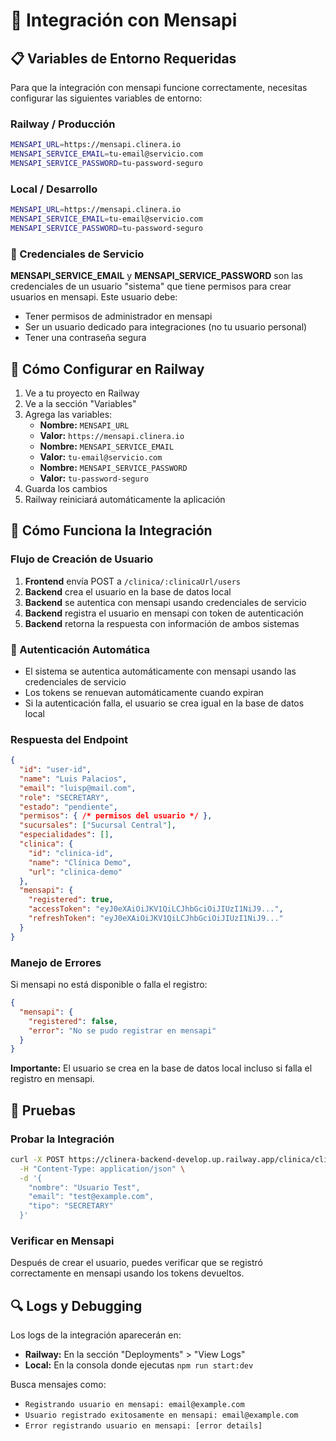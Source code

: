 # 🔗 Integración con Mensapi

## 📋 Variables de Entorno Requeridas

Para que la integración con mensapi funcione correctamente, necesitas configurar las siguientes variables de entorno:

### Railway / Producción
```bash
MENSAPI_URL=https://mensapi.clinera.io
MENSAPI_SERVICE_EMAIL=tu-email@servicio.com
MENSAPI_SERVICE_PASSWORD=tu-password-seguro
```

### Local / Desarrollo
```bash
MENSAPI_URL=https://mensapi.clinera.io
MENSAPI_SERVICE_EMAIL=tu-email@servicio.com
MENSAPI_SERVICE_PASSWORD=tu-password-seguro
```

### 🔑 Credenciales de Servicio

**MENSAPI_SERVICE_EMAIL** y **MENSAPI_SERVICE_PASSWORD** son las credenciales de un usuario "sistema" que tiene permisos para crear usuarios en mensapi. Este usuario debe:

- Tener permisos de administrador en mensapi
- Ser un usuario dedicado para integraciones (no tu usuario personal)
- Tener una contraseña segura

## 🚀 Cómo Configurar en Railway

1. Ve a tu proyecto en Railway
2. Ve a la sección "Variables"
3. Agrega las variables:
   - **Nombre:** `MENSAPI_URL`
   - **Valor:** `https://mensapi.clinera.io`
   - **Nombre:** `MENSAPI_SERVICE_EMAIL`
   - **Valor:** `tu-email@servicio.com`
   - **Nombre:** `MENSAPI_SERVICE_PASSWORD`
   - **Valor:** `tu-password-seguro`
4. Guarda los cambios
5. Railway reiniciará automáticamente la aplicación

## 🔧 Cómo Funciona la Integración

### Flujo de Creación de Usuario

1. **Frontend** envía POST a `/clinica/:clinicaUrl/users`
2. **Backend** crea el usuario en la base de datos local
3. **Backend** se autentica con mensapi usando credenciales de servicio
4. **Backend** registra el usuario en mensapi con token de autenticación
5. **Backend** retorna la respuesta con información de ambos sistemas

### 🔐 Autenticación Automática

- El sistema se autentica automáticamente con mensapi usando las credenciales de servicio
- Los tokens se renuevan automáticamente cuando expiran
- Si la autenticación falla, el usuario se crea igual en la base de datos local

### Respuesta del Endpoint

```json
{
  "id": "user-id",
  "name": "Luis Palacios",
  "email": "luisp@mail.com",
  "role": "SECRETARY",
  "estado": "pendiente",
  "permisos": { /* permisos del usuario */ },
  "sucursales": ["Sucursal Central"],
  "especialidades": [],
  "clinica": {
    "id": "clinica-id",
    "name": "Clínica Demo",
    "url": "clinica-demo"
  },
  "mensapi": {
    "registered": true,
    "accessToken": "eyJ0eXAiOiJKV1QiLCJhbGciOiJIUzI1NiJ9...",
    "refreshToken": "eyJ0eXAiOiJKV1QiLCJhbGciOiJIUzI1NiJ9..."
  }
}
```

### Manejo de Errores

Si mensapi no está disponible o falla el registro:
```json
{
  "mensapi": {
    "registered": false,
    "error": "No se pudo registrar en mensapi"
  }
}
```

**Importante:** El usuario se crea en la base de datos local incluso si falla el registro en mensapi.

## 🧪 Pruebas

### Probar la Integración

```bash
curl -X POST https://clinera-backend-develop.up.railway.app/clinica/clinica-demo/users \
  -H "Content-Type: application/json" \
  -d '{
    "nombre": "Usuario Test",
    "email": "test@example.com",
    "tipo": "SECRETARY"
  }'
```

### Verificar en Mensapi

Después de crear el usuario, puedes verificar que se registró correctamente en mensapi usando los tokens devueltos.

## 🔍 Logs y Debugging

Los logs de la integración aparecerán en:
- **Railway:** En la sección "Deployments" > "View Logs"
- **Local:** En la consola donde ejecutas `npm run start:dev`

Busca mensajes como:
- `Registrando usuario en mensapi: email@example.com`
- `Usuario registrado exitosamente en mensapi: email@example.com`
- `Error registrando usuario en mensapi: [error details]`
